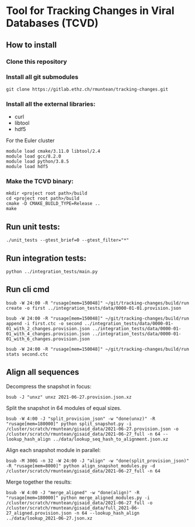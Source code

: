 # Tool for Tracking Changes in Viral Databases (TCVD)

## How to install

### Clone this repository

### Install all git submodules

```
git clone https://gitlab.ethz.ch/rmuntean/tracking-changes.git
```

### Install all the external libraries: 
 - curl
 - libtool
 - hdf5

 For the Euler cluster

 ```
module load cmake/3.11.0 libtool/2.4
module load gcc/8.2.0
module load python/3.8.5
module load hdf5
```

### Make the TCVD binary:

```
mkdir <project root path>/build
cd <project root path>/build
cmake -D CMAKE_BUILD_TYPE=Release ..
make
```

## Run unit tests:

```
./unit_tests --gtest_brief=0 --gtest_filter="*"
```

## Run integration tests:
```
python ../integration_tests/main.py
```

## Run cli cmd

```
bsub -W 24:00 -R "rusage[mem=150048]" ~/git/tracking-changes/build/run create -o first ../integration_tests/data/0000-01-01.provision.json

bsub -W 24:00 -R "rusage[mem=150048]" ~/git/tracking-changes/build/run append -i first.ctc -o second ../integration_tests/data/0000-01-01_with_2_changes.provision.json ../integration_tests/data/0000-01-01_with_4_changes.provision.json ../integration_tests/data/0000-01-01_with_6_changes.provision.json

bsub -W 24:00 -R "rusage[mem=150048]" ~/git/tracking-changes/build/run stats second.ctc 

```

## Align all sequences

Decompress the snapshot in focus:

```
bsub -J "unxz" unxz 2021-06-27.provision.json.xz
```

Split the snapshot in 64 modules of equal sizes.
```
bsub -W 4:00 -J "split_provision_json" -w "done(unxz)" -R "rusage[mem=180000]" python split_snapshot.py -i /cluster/scratch/rmuntean/gisaid_data/2021-06-27.provision.json -o /cluster/scratch/rmuntean/gisaid_data/2021-06-27_full -n 64 --lookup_hash_align ../data/lookup_seq_hash_to_alignment.json.xz
```

Align each snapshot module in parallel:
```
bsub -M 300G -n 32 -W 24:00 -J "align" -w "done(split_provision_json)" -R "rusage[mem=8000]" python align_snapshot_modules.py -d /cluster/scratch/rmuntean/gisaid_data/2021-06-27_full -n 64
```

Merge together the results:
```
bsub -W 4:00 -J "merge_aligned" -w "done(align)" -R "rusage[mem=180000]" python merge_aligned_modules.py -i /cluster/scratch/rmuntean/gisaid_data/2021-06-27_full -o /cluster/scratch/rmuntean/gisaid_data/full_2021-06-27_aligned.provision.json -n 64 --lookup_hash_align ../data/lookup_2021-06-27.json.xz 

```
